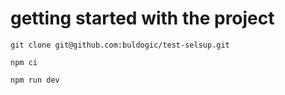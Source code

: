 # getting started with the project

```
git clone git@github.com:buldogic/test-selsup.git
```
```
npm ci
```
```
npm run dev
```
